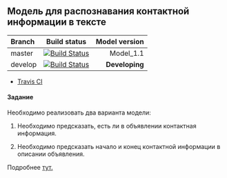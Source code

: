 ## Модель для распознавания контактной информации в тексте

|Branch|Build status|Model version|
|:--------|:--------:|--------:|
|master| [![Build Status](https://travis-ci.com/rrkid/PCI.svg?branch=master)](https://travis-ci.com/github/rrkid/PCI)| Model_1.1|
|develop|[![Build Status](https://travis-ci.com/rrkid/PCI.svg?branch=develop)](https://travis-ci.com/github/rrkid/PCI) | **Developing**|

- [Travis CI](https://travis-ci.com)

#### Задание

Необходимо реализовать два варианта модели:
1. Необходимо предсказать, есть ли в объявлении контактная информация.

2. Необходимо предсказать начало и конец контактной информации в описании объявления.

Подробнее [тут.](https://github.com/rrkid/PCI/wiki/Техническое-задание)
